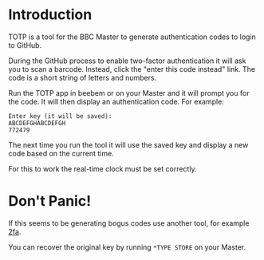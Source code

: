 # Introduction

TOTP is a tool for the BBC Master to generate authentication codes to login
to GitHub.

During the GitHub process to enable two-factor authentication it will ask you
to scan a barcode.  Instead, click the "enter this code instead" link.
The code is a short string of letters and numbers.

Run the TOTP app in beebem or on your Master and it will prompt you for
the code.  It will then display an authentication code.  For example:

```
Enter key (it will be saved):
ABCDEFGHABCDEFGH
772479
```

The next time you run the tool it will use the saved key and display a
new code based on the current time.

For this to work the real-time clock must be set correctly.

# Don't Panic!

If this seems to be generating bogus codes use another tool, for example
[2fa](https://github.com/rsc/2fa).

You can recover the original key by running `*TYPE STORE` on your Master.

